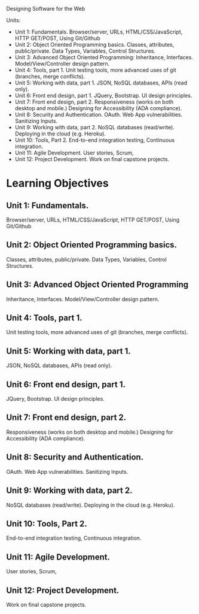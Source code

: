 
Designing Software for the Web

Units:

* Unit 1: Fundamentals.  Browser/server, URLs, HTML/CSS/JavaScript, HTTP GET/POST, Using Git/Github
* Unit 2: Object Oriented Programming basics.  Classes, attributes, public/private.   Data Types, Variables, Control Structures.
* Unit 3: Advanced Object Oriented Programming: Inheritance, Interfaces.   Model/View/Controller design pattern.
* Unit 4: Tools, part 1.  Unit testing tools, more advanced uses of git (branches, merge conflicts).
* Unit 5: Working with data, part 1.  JSON, NoSQL databases, APIs (read only).
* Unit 6: Front end design, part 1.   JQuery, Bootstrap.  UI design principles.  
* Unit 7: Front end design, part 2.   Responsiveness (works on both desktop and mobile.) Designing for Accessibility (ADA compliance).
* Unit 8: Security and Authentication.  OAuth.  Web App vulnerabilities.  Sanitizing Inputs.
* Unit 9: Working with data, part 2.   NoSQL databases (read/write). Deploying in the cloud (e.g. Heroku).
* Unit 10: Tools, Part 2.   End-to-end integration testing, Continuous integration.
* Unit 11: Agile Development.    User stories, Scrum, 
* Unit 12: Project Development.  Work on final capstone projects.


# Learning Objectives

## Unit 1: Fundamentals.  

Browser/server, URLs, HTML/CSS/JavaScript, HTTP GET/POST, Using Git/Github

## Unit 2: Object Oriented Programming basics.  

Classes, attributes, public/private.   Data Types, Variables, Control Structures.

## Unit 3: Advanced Object Oriented Programming

Inheritance, Interfaces.   Model/View/Controller design pattern.

## Unit 4: Tools, part 1.  

Unit testing tools, more advanced uses of git (branches, merge conflicts).

## Unit 5: Working with data, part 1.  

JSON, NoSQL databases, APIs (read only).

## Unit 6: Front end design, part 1.   

JQuery, Bootstrap.  UI design principles.  

## Unit 7: Front end design, part 2.   

Responsiveness (works on both desktop and mobile.) Designing for Accessibility (ADA compliance).

## Unit 8: Security and Authentication.  

OAuth.  Web App vulnerabilities.  Sanitizing Inputs.

## Unit 9: Working with data, part 2.   

NoSQL databases (read/write). Deploying in the cloud (e.g. Heroku).

## Unit 10: Tools, Part 2.   

End-to-end integration testing, Continuous integration.

## Unit 11: Agile Development.    

User stories, Scrum, 

## Unit 12: Project Development. 

Work on final capstone projects.
